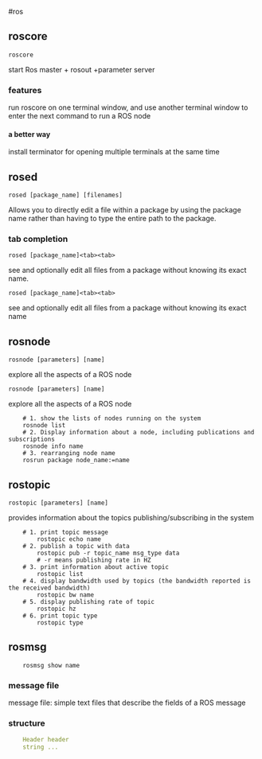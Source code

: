 #ros 

## roscore

```shell
roscore
```

start Ros master + rosout +parameter server

### features

run roscore on one terminal window, and use another terminal window to enter the next command to run a ROS node

#### a better way

install terminator for opening multiple terminals at the same time

## rosed
```shell
rosed [package_name] [filenames]
```
Allows you to directly edit a file within a package by using the package name rather than having to type the entire path to the package.

### tab completion
```shell
rosed [package_name]<tab><tab>
```
see and optionally edit all files from a package without knowing its exact name.
```shell
rosed [package_name]<tab><tab>
```
see and optionally edit all files from a package without knowing its exact name

## rosnode
```shell
rosnode [parameters] [name] 
```
explore all the aspects of a ROS node
```shell
rosnode [parameters] [name]
```
explore all the aspects of a ROS node
```shell
	# 1. show the lists of nodes running on the system  
	rosnode list  
	# 2. Display information about a node, including publications and subscriptions  
	rosnode info name  
	# 3. rearranging node name  
	rosrun package node_name:=name
```
## rostopic
```shell
rostopic [parameters] [name]
```
provides information about the topics publishing/subscribing in the system
```shell
	# 1. print topic message
		rostopic echo name
	# 2. publish a topic with data
		rostopic pub -r topic_name msg_type data
		# -r means publishing rate in HZ
	# 3. print information about active topic
		rostopic list
	# 4. display bandwidth used by topics (the bandwidth reported is the received bandwidth)
		rostopic bw name
	# 5. display publishing rate of topic
		rostopic hz
	# 6. print topic type
		rostopic type
```

## rosmsg
```shell
	rosmsg show name
```

### message file
message file: simple text files that describe the fields of a ROS message

### structure
```yaml
	Header header
	string ...
```